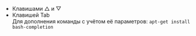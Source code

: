 - Клавишами △ и ▽  
- Клавишей Tab  
Для дополнения команды с учётом её параметров:
`apt-get install bash-completion`